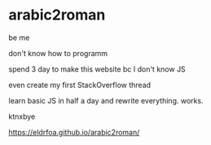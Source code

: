 # arabic2roman

be me

don't know how to programm

spend 3 day to make this website bc I don't know JS

even create my first StackOverflow thread

learn basic JS in half a day and rewrite everything. works.

ktnxbye

https://eldrfoa.github.io/arabic2roman/
